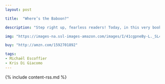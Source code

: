 ```yaml
---
layout: post

title:  "Where’s the Baboon?"

description: "Step right up, fearless readers! Today, in this very book, we will PROVE to you that a snake can hide in a snowflake, that pigs can paint, and that the ones who copy the most are not necessarily cats! Prepare to be AMAZED by the game of hide-n-seek the words play! These tricksters are true experts in the art of camouflage!"

img: "https://images-na.ssl-images-amazon.com/images/I/41cgpneBy-L._SL480_.jpg"

buy: "http://amzn.com/1592701892"

tags:
- Michaël Escoffier
- Kris Di Giacomo
---
```


{% include content-rss.md %}